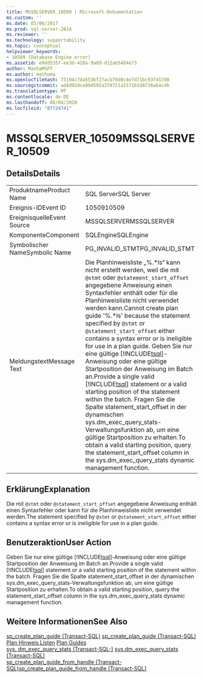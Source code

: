 ```yaml
---
title: MSSQLSERVER_10509 | Microsoft-Dokumentation
ms.custom: ''
ms.date: 03/06/2017
ms.prod: sql-server-2014
ms.reviewer: ''
ms.technology: supportability
ms.topic: conceptual
helpviewer_keywords:
- 10509 (Database Engine error)
ms.assetid: e9dd5357-ee3d-420a-9a89-d12ab5404e73
author: MashaMSFT
ms.author: mathoma
ms.openlocfilehash: 73194c7da553bf27acb78d8c4e7d71bc93f457d0
ms.sourcegitcommit: ad4d92dce894592a259721a1571b1d8736abacdb
ms.translationtype: MT
ms.contentlocale: de-DE
ms.lasthandoff: 08/04/2020
ms.locfileid: "87724741"
---
```

# <a name="mssqlserver_10509"></a><span data-ttu-id="eeb2a-102">MSSQLSERVER_10509</span><span class="sxs-lookup"><span data-stu-id="eeb2a-102">MSSQLSERVER_10509</span></span>
    
## <a name="details"></a><span data-ttu-id="eeb2a-103">Details</span><span class="sxs-lookup"><span data-stu-id="eeb2a-103">Details</span></span>  
  
|||  
|-|-|  
|<span data-ttu-id="eeb2a-104">Produktname</span><span class="sxs-lookup"><span data-stu-id="eeb2a-104">Product Name</span></span>|<span data-ttu-id="eeb2a-105">SQL Server</span><span class="sxs-lookup"><span data-stu-id="eeb2a-105">SQL Server</span></span>|  
|<span data-ttu-id="eeb2a-106">Ereignis-ID</span><span class="sxs-lookup"><span data-stu-id="eeb2a-106">Event ID</span></span>|<span data-ttu-id="eeb2a-107">10509</span><span class="sxs-lookup"><span data-stu-id="eeb2a-107">10509</span></span>|  
|<span data-ttu-id="eeb2a-108">Ereignisquelle</span><span class="sxs-lookup"><span data-stu-id="eeb2a-108">Event Source</span></span>|<span data-ttu-id="eeb2a-109">MSSQLSERVER</span><span class="sxs-lookup"><span data-stu-id="eeb2a-109">MSSQLSERVER</span></span>|  
|<span data-ttu-id="eeb2a-110">Komponente</span><span class="sxs-lookup"><span data-stu-id="eeb2a-110">Component</span></span>|<span data-ttu-id="eeb2a-111">SQLEngine</span><span class="sxs-lookup"><span data-stu-id="eeb2a-111">SQLEngine</span></span>|  
|<span data-ttu-id="eeb2a-112">Symbolischer Name</span><span class="sxs-lookup"><span data-stu-id="eeb2a-112">Symbolic Name</span></span>|<span data-ttu-id="eeb2a-113">PG_INVALID_STMT</span><span class="sxs-lookup"><span data-stu-id="eeb2a-113">PG_INVALID_STMT</span></span>|  
|<span data-ttu-id="eeb2a-114">Meldungstext</span><span class="sxs-lookup"><span data-stu-id="eeb2a-114">Message Text</span></span>|<span data-ttu-id="eeb2a-115">Die Planhinweisliste „%.\*ls“ kann nicht erstellt werden, weil die mit `@stmt` oder `@statement_start_offset` angegebene Anweisung einen Syntaxfehler enthält oder für die Planhinweisliste nicht verwendet werden kann.</span><span class="sxs-lookup"><span data-stu-id="eeb2a-115">Cannot create plan guide '%.\*ls' because the statement specified by `@stmt` or `@statement_start_offset` either contains a syntax error or is ineligible for use in a plan guide.</span></span> <span data-ttu-id="eeb2a-116">Geben Sie nur eine gültige [!INCLUDE[tsql](../../includes/tsql-md.md)]-Anweisung oder eine gültige Startposition der Anweisung im Batch an.</span><span class="sxs-lookup"><span data-stu-id="eeb2a-116">Provide a single valid [!INCLUDE[tsql](../../includes/tsql-md.md)] statement or a valid starting position of the statement within the batch.</span></span> <span data-ttu-id="eeb2a-117">Fragen Sie die Spalte statement_start_offset in der dynamischen sys.dm_exec_query_stats-Verwaltungsfunktion ab, um eine gültige Startposition zu erhalten.</span><span class="sxs-lookup"><span data-stu-id="eeb2a-117">To obtain a valid starting position, query the statement_start_offset column in the sys.dm_exec_query_stats dynamic management function.</span></span>|  
  
## <a name="explanation"></a><span data-ttu-id="eeb2a-118">Erklärung</span><span class="sxs-lookup"><span data-stu-id="eeb2a-118">Explanation</span></span>  
 <span data-ttu-id="eeb2a-119">Die mit `@stmt` oder `@statement_start_offset` angegebene Anweisung enthält einen Syntaxfehler oder kann für die Planhinweisliste nicht verwendet werden.</span><span class="sxs-lookup"><span data-stu-id="eeb2a-119">The statement specified by `@stmt` or `@statement_start_offset` either contains a syntax error or is ineligible for use in a plan guide.</span></span>  
  
## <a name="user-action"></a><span data-ttu-id="eeb2a-120">Benutzeraktion</span><span class="sxs-lookup"><span data-stu-id="eeb2a-120">User Action</span></span>  
 <span data-ttu-id="eeb2a-121">Geben Sie nur eine gültige [!INCLUDE[tsql](../../includes/tsql-md.md)]-Anweisung oder eine gültige Startposition der Anweisung im Batch an.</span><span class="sxs-lookup"><span data-stu-id="eeb2a-121">Provide a single valid [!INCLUDE[tsql](../../includes/tsql-md.md)] statement or a valid starting position of the statement within the batch.</span></span> <span data-ttu-id="eeb2a-122">Fragen Sie die Spalte statement_start_offset in der dynamischen sys.dm_exec_query_stats-Verwaltungsfunktion ab, um eine gültige Startposition zu erhalten.</span><span class="sxs-lookup"><span data-stu-id="eeb2a-122">To obtain a valid starting position, query the statement_start_offset column in the sys.dm_exec_query_stats dynamic management function.</span></span>  
  
## <a name="see-also"></a><span data-ttu-id="eeb2a-123">Weitere Informationen</span><span class="sxs-lookup"><span data-stu-id="eeb2a-123">See Also</span></span>  
 <span data-ttu-id="eeb2a-124">[sp_create_plan_guide &#40;Transact-SQL&#41;](/sql/relational-databases/system-stored-procedures/sp-create-plan-guide-transact-sql) </span><span class="sxs-lookup"><span data-stu-id="eeb2a-124">[sp_create_plan_guide &#40;Transact-SQL&#41;](/sql/relational-databases/system-stored-procedures/sp-create-plan-guide-transact-sql) </span></span>  
 <span data-ttu-id="eeb2a-125">[Plan Hinweis Listen](../performance/plan-guides.md) </span><span class="sxs-lookup"><span data-stu-id="eeb2a-125">[Plan Guides](../performance/plan-guides.md) </span></span>  
 <span data-ttu-id="eeb2a-126">[sys. dm_exec_query_stats &#40;Transact-SQL-&#41;](/sql/relational-databases/system-dynamic-management-views/sys-dm-exec-query-stats-transact-sql) </span><span class="sxs-lookup"><span data-stu-id="eeb2a-126">[sys.dm_exec_query_stats &#40;Transact-SQL&#41;](/sql/relational-databases/system-dynamic-management-views/sys-dm-exec-query-stats-transact-sql) </span></span>  
 [<span data-ttu-id="eeb2a-127">sp_create_plan_guide_from_handle &#40;Transact-SQL&#41;</span><span class="sxs-lookup"><span data-stu-id="eeb2a-127">sp_create_plan_guide_from_handle &#40;Transact-SQL&#41;</span></span>](/sql/relational-databases/system-stored-procedures/sp-create-plan-guide-from-handle-transact-sql)  
  
  
